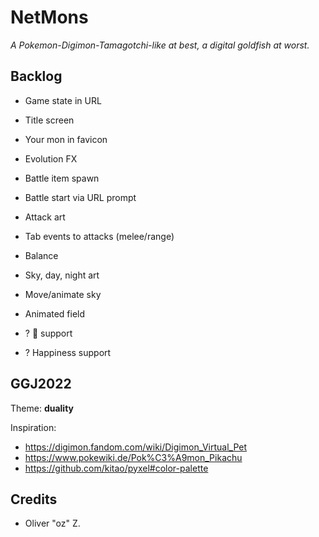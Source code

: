# NetMons

*A Pokemon-Digimon-Tamagotchi-like at best, a digital goldfish at worst.*

## Backlog

* Game state in URL
* Title screen
* Your mon in favicon

* Evolution FX

* Battle item spawn
* Battle start via URL prompt
* Attack art
* Tab events to attacks (melee/range)
* Balance

* Sky, day, night art
* Move/animate sky
* Animated field

* ? 💩 support
* ? Happiness support

## GGJ2022

Theme: **duality**

Inspiration:

* https://digimon.fandom.com/wiki/Digimon_Virtual_Pet
* https://www.pokewiki.de/Pok%C3%A9mon_Pikachu
* https://github.com/kitao/pyxel#color-palette

## Credits

* Oliver "oz" Z.
